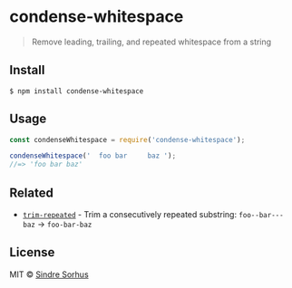 # condense-whitespace

> Remove leading, trailing, and repeated whitespace from a string


## Install

```
$ npm install condense-whitespace
```


## Usage

```js
const condenseWhitespace = require('condense-whitespace');

condenseWhitespace('  foo bar     baz ');
//=> 'foo bar baz'
```


## Related

- [`trim-repeated`](https://github.com/sindresorhus/trim-repeated) - Trim a consecutively repeated substring: `foo--bar---baz` → `foo-bar-baz`


## License

MIT © [Sindre Sorhus](https://sindresorhus.com)
